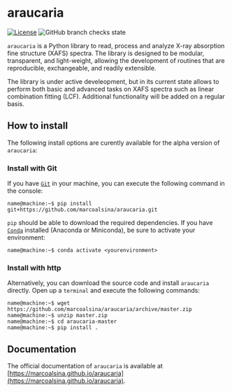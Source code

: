 # araucaria

[![License](https://img.shields.io/badge/License-BSD%202--Clause-green.svg)](https://github.com/marcoalsina/araucaria/blob/master/LICENSE)
![GitHub branch checks state](https://img.shields.io/github/checks-status/marcoalsina/araucaria/master)




`araucaria` is a Python library to read, process and analyze X-ray absorption fine structure 
(XAFS) spectra. The library is designed to be modular, transparent, and light-weight, allowing 
the development of routines that are reproducible, exchangeable, and readily extensible.

The library is under active develeopment, but in its current state allows to perform both
basic and advanced tasks on XAFS spectra such as linear combination fitting (LCF). 
Additional functionality will be added on a regular basis.

## How to install
The following install options are curently available for the alpha version of `araucaria`:

### Install with Git

If you have [`Git`](https://git-scm.com/) in your machine, you can execute the following command in the console:

```console
name@machine:~$ pip install git+https://github.com/marcoalsina/araucaria.git
```

``pip`` should be able to download the required dependencies.
If you have [`Conda`](https://docs.conda.io/en/latest/) installed (Anaconda or Miniconda), be sure to activate your environment:

```console
name@machine:~$ conda activate <yourenvironment>
```

### Install with http

Alternatively, you can download the source code and install ``araucaria`` directly.
Open up a `terminal` and execute the following commands:

```console
name@machine:~$ wget https://github.com/marcoalsina/araucaria/archive/master.zip
name@machine:~$ unzip master.zip
name@machine:~$ cd araucaria-master
name@machine:~$ pip install .
```

## Documentation

The official documentation of `araucaria` is available at 
[https://marcoalsina.github.io/araucaria](https://marcoalsina.github.io/araucaria).
